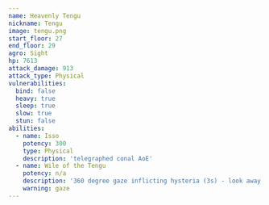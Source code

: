 ```yaml
---
name: Heavenly Tengu
nickname: Tengu
image: tengu.png
start_floor: 27
end_floor: 29
agro: Sight
hp: 7613
attack_damage: 913
attack_type: Physical
vulnerabilities:
  bind: false
  heavy: true
  sleep: true
  slow: true
  stun: false
abilities:
  - name: Isso
    potency: 300
    type: Physical
    description: 'telegraphed conal AoE'
  - name: Wile of the Tengu
    potency: n/a
    description: '360 degree gaze inflicting hysteria (3s) - look away'
    warning: gaze
---
```


